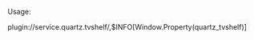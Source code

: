 Usage:

<content target="video">plugin://service.quartz.tvshelf/,$INFO[Window.Property(quartz_tvshelf)]</content>
